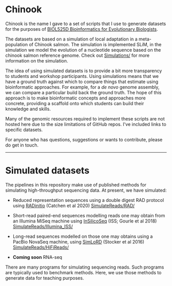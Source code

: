# Chinook

Chinook is the name I gave to a set of scripts that I use to generate datasets for the purposes of [BIOL525D Bioinformatics for Evolutionary Biologists](https://ubc-biol525d.github.io/).

The datasets are based on a simulation of local adaptation in a meta-population of Chinook salmon. The simulation is implemented SLiM, in the simulation we model the evolution of a nucleotide sequence based on the chinook salmon reference genome. Check out [Simulations/](Simulations/) for more information on the simulation.

The idea of using simulated datasets is to provide a bit more transparency to students and workshop participants. Using simulations means that we have a ground truth against which to compare things that estimate using bioinformatic approaches. For example, for a *de novo* genome assembly, we can compare a particular build back the ground truth. The hope of this approach is to make bioinformatic concepts and approaches more concrete, providing a scaffold onto which students can build their knowledge and skills.

Many of the genomic resources required to implement these scripts are not hosted here due to the size limitations of GitHub repos. I've included links to specific datasets.

For anyone who has questions, suggestions or wants to contribute, please do get in touch.
______

# Simulated datasets

The pipelines in this repository make use of published methods for simulating high-throughput sequencing data. At present, we have simulated:

* Reduced representation sequences using a double digest RAD protocol using [RADinitio](http://catchenlab.life.illinois.edu/radinitio/) (Catchen et al 2020) [SimulateReads/RAD/](SimulateReads/RAD/)

* Short-read paired-end sequences modelling reads one may obtain from an Illumina MiSeq machine using [InSilicoSeq](https://github.com/HadrienG/InSilicoSeq) (ISS; Gourle et al 2018) [SimulateReads/Illumina_ISS/](SimulateReads/Illumina_ISS/)

* Long-read sequences modelled on those one may obtains using a PacBio NovaSeq machine, using [SimLoRD](https://bitbucket.org/genomeinformatics/simlord/src/master/) (Stocker et al 2016) [SimulateReads/HiFiReads/](SimulateReads/HiFiReads/)

* **Coming soon** RNA-seq

There are many programs for simulating sequencing reads. Such programs are typically used to benchmark methods. Here, we use those methods to generate data for teaching purposes.
